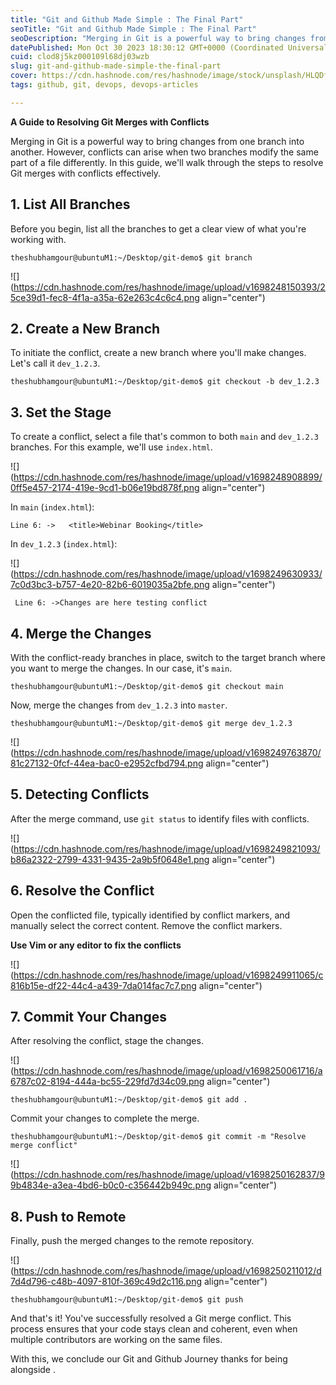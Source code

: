 ```yaml
---
title: "Git and Github Made Simple : The Final Part"
seoTitle: "Git and Github Made Simple : The Final Part"
seoDescription: "Merging in Git is a powerful way to bring changes from one branch into another. learn in the blog for more"
datePublished: Mon Oct 30 2023 18:30:12 GMT+0000 (Coordinated Universal Time)
cuid: clod8j5kz000109l68dj03wzb
slug: git-and-github-made-simple-the-final-part
cover: https://cdn.hashnode.com/res/hashnode/image/stock/unsplash/HLQDfaJUTVI/upload/3ff573eb528109a6d9c4ecc598072d0b.jpeg
tags: github, git, devops, devops-articles

---
```


**A Guide to Resolving Git Merges with Conflicts**

Merging in Git is a powerful way to bring changes from one branch into another. However, conflicts can arise when two branches modify the same part of a file differently. In this guide, we'll walk through the steps to resolve Git merges with conflicts effectively.

## **1\. List All Branches**

Before you begin, list all the branches to get a clear view of what you're working with.

```plaintext
theshubhamgour@ubuntuM1:~/Desktop/git-demo$ git branch
```

![](https://cdn.hashnode.com/res/hashnode/image/upload/v1698248150393/25ce39d1-fec8-4f1a-a35a-62e263c4c6c4.png align="center")

## **2\. Create a New Branch**

To initiate the conflict, create a new branch where you'll make changes. Let's call it `dev_1.2.3`.

```plaintext
theshubhamgour@ubuntuM1:~/Desktop/git-demo$ git checkout -b dev_1.2.3
```

## **3\. Set the Stage**

To create a conflict, select a file that's common to both `main` and `dev_1.2.3` branches. For this example, we'll use `index.html`.

![](https://cdn.hashnode.com/res/hashnode/image/upload/v1698248908899/0ff5e457-2174-419e-9cd1-b06e19bd878f.png align="center")

In `main` (`index.html`):

```plaintext
Line 6: ->   <title>Webinar Booking</title>
```

In `dev_1.2.3` (`index.html`):

![](https://cdn.hashnode.com/res/hashnode/image/upload/v1698249630933/7c0d3bc3-b757-4e20-82b6-6019035a2bfe.png align="center")

```plaintext
 Line 6: ->Changes are here testing conflict
```

## **4\. Merge the Changes**

With the conflict-ready branches in place, switch to the target branch where you want to merge the changes. In our case, it's `main`.

```plaintext
theshubhamgour@ubuntuM1:~/Desktop/git-demo$ git checkout main
```

Now, merge the changes from `dev_1.2.3` into `master`.

```plaintext
theshubhamgour@ubuntuM1:~/Desktop/git-demo$ git merge dev_1.2.3 
```

![](https://cdn.hashnode.com/res/hashnode/image/upload/v1698249763870/81c27132-0fcf-44ea-bac0-e2952cfbd794.png align="center")

## **5\. Detecting Conflicts**

After the merge command, use `git status` to identify files with conflicts.

![](https://cdn.hashnode.com/res/hashnode/image/upload/v1698249821093/b86a2322-2799-4331-9435-2a9b5f0648e1.png align="center")

## **6\. Resolve the Conflict**

Open the conflicted file, typically identified by conflict markers, and manually select the correct content. Remove the conflict markers.

**Use Vim or any editor to fix the conflicts**

![](https://cdn.hashnode.com/res/hashnode/image/upload/v1698249911065/c816b15e-df22-44c4-a439-7da014fac7c7.png align="center")

## **7\. Commit Your Changes**

After resolving the conflict, stage the changes.

![](https://cdn.hashnode.com/res/hashnode/image/upload/v1698250061716/a6787c02-8194-444a-bc55-229fd7d34c09.png align="center")

```plaintext
theshubhamgour@ubuntuM1:~/Desktop/git-demo$ git add .
```

Commit your changes to complete the merge.

```plaintext
theshubhamgour@ubuntuM1:~/Desktop/git-demo$ git commit -m "Resolve merge conflict"
```

![](https://cdn.hashnode.com/res/hashnode/image/upload/v1698250162837/99b4834e-a3ea-4bd6-b0c0-c356442b949c.png align="center")

## **8\. Push to Remote**

Finally, push the merged changes to the remote repository.

![](https://cdn.hashnode.com/res/hashnode/image/upload/v1698250211012/d7d4d796-c48b-4097-810f-369c49d2c116.png align="center")

```plaintext
theshubhamgour@ubuntuM1:~/Desktop/git-demo$ git push
```

And that's it! You've successfully resolved a Git merge conflict. This process ensures that your code stays clean and coherent, even when multiple contributors are working on the same files.

With this, we conclude our Git and Github Journey thanks for being alongside .